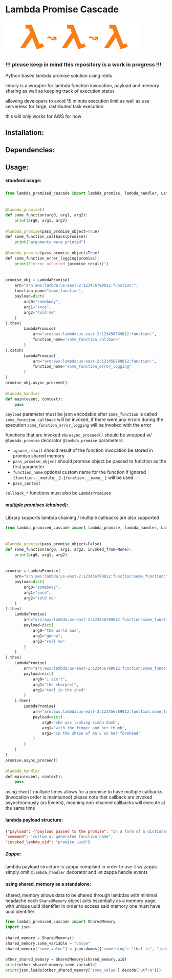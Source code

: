 # Lambda Promise Cascade
![aws lambda promise cascade](https://github.com/ratmach/AWSLambdaPromiseCascade/blob/master/icon.png?raw=true)

### !!! please keep in mind this repository is a work in progress !!!
Python based lambda promise solution using redis

library is a wrapper for lambda function invocation, payload and memory sharing
as well as keeping track of execution status

allowing developers to avoid 15 minute execution limit as well as use serverless for large, distributed task execution

this will only works for AWS for now
## Installation:
## Dependencies:
## Usage:

##### standard usage:
```python
from lambda_promised_cascade import lambda_promise, lambda_handler, LambdaPromise


@lambda_promise()
def some_function(arg0, arg1, arg2):
    print(arg0, arg1, arg2)

@lambda_promise(pass_promise_object=True)
def some_function_callback(promise):
    print("arguments were printed")

@lambda_promise(pass_promise_object=True)
def some_function_error_logging(promise):
    print(f"error occurred {promise.result}")


promise_obj = LambdaPromise(
    arn="arn:aws:lambda:us-east-2:123456789012:function:",
    function_name="some_function",
    payload=dict(
        arg0="somebody",
        arg1="once",
        arg2="told me"
    )
).then(
        LambdaPromise(
            arn="arn:aws:lambda:us-east-2:123456789012:function:",
            function_name="some_function_callback"
        )
).catch(
        LambdaPromise(
            arn="arn:aws:lambda:us-east-2:123456789012:function:",
            function_name="some_function_error_logging"
        )
)
promise_obj.async_proceed()

@lambda_handler
def main(event, context):
    pass
```

`payload` parameter must be json encodable
after `some_function` is called `some_function_callback` will be invoked, if there were any errors during the execution `some_function_error_logging` will be invoked with the error

functions that are invoked via `async_proceed()` should be wrapped w/ `@lambda_promise` decorator
`@lambda_promise` parameters:
- `ignore_result` should result of the function invocation be stored in promise shared memory
- `pass_promise_object` should promise object be passed to function as the first parameter
- `function_name` optional custom name for the function if ignored `{function.__module__}.{function.__name__}` will be used
- `pass_context`

`callback_*` functions must also be `LambdaPromise`s

##### multiple promises (chained):
Library supports lambda chaining / multiple callbacks are also supported
```python
from lambda_promised_cascade import lambda_promise, lambda_handler, LambdaPromise


@lambda_promise(pass_promise_object=False)
def some_function(arg0, arg1, arg2, invoked_from=None):
    print(arg0, arg1, arg2)


promise = LambdaPromise(
    arn="arn:aws:lambda:us-east-2:123456789012:function:some_function:",
    payload=dict(
        arg0="somebody",
        arg1="once",
        arg2="told me"
    )
).then(
    LambdaPromise(
        arn="arn:aws:lambda:us-east-2:123456789012:function:some_function:",
        payload=dict(
            arg0="the world was",
            arg1="gonna",
            arg2="roll me"
        )
    )
).then(
    LambdaPromise(
        arn="arn:aws:lambda:us-east-2:123456789012:function:some_function:",
        payload=dict(
            arg0="i ain't",
            arg1="the sharpest",
            arg2="tool in the shed"
        )
    ).then(
        LambdaPromise(
            arn="arn:aws:lambda:us-east-2:123456789012:function:some_function:",
            payload=dict(
                arg0="she was looking kinda dumb",
                arg1="with the finger and her thumb",
                arg2="in the shape of an L on her forehead"
            )
        )
    )
)
promise.async_proceed()

@lambda_handler
def main(event, context):
    pass
```
using `then()` multiple times allows for a promise to have multiple callbacks (invocation order is maintained)
please note that callback are invoked asynchronously (as Events), meaning non-chained callbacks will execute at the same time
#### lambda payload structure:
```json
{"payload": {"payload passed to the promise": "in a form of a dictionary"},
"command": "custom or generated function name",
"invoked_lambda_uid": "promise uuid"}
```
##### Zappa:
lambda payload structure is zappa compliant in order to use it w/ zappa simply omit `@lambda_handler` decorator and let zappa handle events

#### using shared_memory as a standalone:
shared_memory allows data to be shared through lambdas with minimal headache
each `SharedMemory` object acts essentially as a memory page, with unique uuid identifier
in order to access said memory one must have uuid identifier
```python
from lambda_promised_cascade import SharedMemory
import json

shared_memory = SharedMemory()
shared_memory.some_variable = "value"
shared_memory["some_value"] = json.dumps({"something": "that is", "json": "encodable"})

other_shared_memory = SharedMemory(shared_memory.uid)
print(other_shared_memory.some_variable)
print(json.loads(other_shared_memory["some_value"].decode("utf-8")))
```